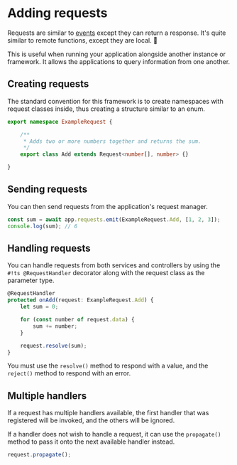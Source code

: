 # Adding requests

Requests are similar to [events](adding-events.md) except they can return a response. It's quite similar to remote
functions, except they are local. :thinking:

This is useful when running your application alongside another instance or framework. It allows the applications to
query information from one another.

## Creating requests

The standard convention for this framework is to create namespaces with request classes inside, thus creating a
structure similar to an enum.

```ts
export namespace ExampleRequest {

	/**
	 * Adds two or more numbers together and returns the sum.
	 */
	export class Add extends Request<number[], number> {}

}
```

## Sending requests

You can then send requests from the application's request manager.

```ts
const sum = await app.requests.emit(ExampleRequest.Add, [1, 2, 3]);
console.log(sum); // 6
```

## Handling requests

You can handle requests from both services and controllers by using the `#!ts @RequestHandler` decorator along with the
request class as the parameter type.

```ts
@RequestHandler
protected onAdd(request: ExampleRequest.Add) {
	let sum = 0;

	for (const number of request.data) {
		sum += number;
	}

	request.resolve(sum);
}
```

You must use the `resolve()` method to respond with a value, and the `reject()` method to respond with an error.

## Multiple handlers

If a request has multiple handlers available, the first handler that was registered will be invoked, and the others
will be ignored.

If a handler does not wish to handle a request, it can use the `propagate()` method to pass it onto the next available
handler instead.

```ts
request.propagate();
```
